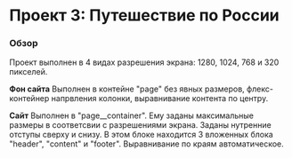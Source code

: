 # Проект 3: Путешествие по России

### Обзор
Проект выполнен в 4 видах разрешения экрана: 1280, 1024, 768 и 320 пикселей. 

**Фон сайта**
Выполнен в контейне "page" без явных размеров, флекс-контейнер напрвления колонки, выравнивание контента по центру.

**Сайт**
Выполнен в "page__container". Ему заданы максимальные размеры в соответсвии с разрешениями экрана. Заданы нутренние отступы сверху и снизу. В этом блоке находится 3 вложенных блока "header", "content" и "footer". Выравнивание по краям автоматическое.

